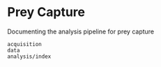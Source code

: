 # Prey Capture

Documenting the analysis pipeline for prey capture


  
```{toctree}
acquisition
data
analysis/index
```